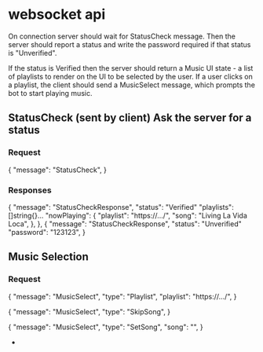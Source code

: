 
# websocket api 

On connection server should wait for StatusCheck message. Then
the server should report a status and write the password required
if that status is "Unverified".

If the status is Verified then the server should return a Music UI
state - a list of playlists to render on the UI to be selected by the
user. If a user clicks on a playlist, the client should send a MusicSelect
message, which prompts the bot to start playing music.

## StatusCheck (sent by client) Ask the server for a status

### Request

{
       "message": "StatusCheck",
}

### Responses

{
       "message": "StatusCheckResponse",
       "status": "Verified"
       "playlists": []string{}...
       "nowPlaying": {
               "playlist": "https://.../",
               "song": "Living La Vida Loca",
       },
},
{
       "message": "StatusCheckResponse",
       "status": "Unverified"
       "password": "123123",
}


## Music Selection

### Request

{
       "message": "MusicSelect",
       "type": "Playlist",
       "playlist": "https://.../",
}

{
       "message": "MusicSelect",
       "type": "SkipSong",
}

{
       "message": "MusicSelect",
       "type": "SetSong",
       "song": "",
}

- 

